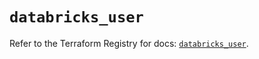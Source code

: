 # `databricks_user`

Refer to the Terraform Registry for docs: [`databricks_user`](https://registry.terraform.io/providers/databricks/databricks/1.66.0/docs/resources/user).
